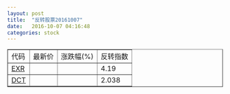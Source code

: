 ```yaml
---
layout: post
title:  "反转股票20161007"
date:   2016-10-07 04:16:48
categories: stock
---
```


<script type="text/javascript">
var stockList = []
stockList.push('gb_exr');
stockList.push('gb_dct');
</script>

<table border="1">
 <tr>
 <td>代码</td>
  <td>最新价</td>
  <td>涨跌幅(%)</td>
 <td>反转指数</td>
</tr>
  <tr id="exr"><td><a href="http://stock.finance.sina.com.cn/usstock/quotes/EXR.html" target="_blank">EXR</a></td><td></td><td></td><td>4.19</td></tr>
  <tr id="dct"><td><a href="http://stock.finance.sina.com.cn/usstock/quotes/DCT.html" target="_blank">DCT</a></td><td></td><td></td><td>2.038</td></tr>
</table>
